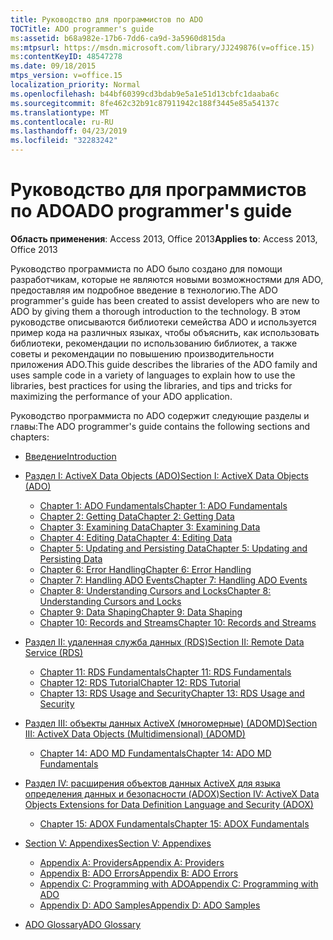 ```yaml
---
title: Руководство для программистов по ADO
TOCTitle: ADO programmer's guide
ms:assetid: b68a982e-17b6-7dd6-ca9d-3a5960d815da
ms:mtpsurl: https://msdn.microsoft.com/library/JJ249876(v=office.15)
ms:contentKeyID: 48547278
ms.date: 09/18/2015
mtps_version: v=office.15
localization_priority: Normal
ms.openlocfilehash: b44bf60399cd3bdab9e5a1e51d13cbfc1daaba6c
ms.sourcegitcommit: 8fe462c32b91c87911942c188f3445e85a54137c
ms.translationtype: MT
ms.contentlocale: ru-RU
ms.lasthandoff: 04/23/2019
ms.locfileid: "32283242"
---
```

# <a name="ado-programmers-guide"></a><span data-ttu-id="42022-102">Руководство для программистов по ADO</span><span class="sxs-lookup"><span data-stu-id="42022-102">ADO programmer's guide</span></span>

<span data-ttu-id="42022-103">**Область применения**: Access 2013, Office 2013</span><span class="sxs-lookup"><span data-stu-id="42022-103">**Applies to**: Access 2013, Office 2013</span></span>

<span data-ttu-id="42022-104">Руководство программиста по ADO было создано для помощи разработчикам, которые не являются новыми возможностями для ADO, предоставляя им подробное введение в технологию.</span><span class="sxs-lookup"><span data-stu-id="42022-104">The ADO programmer's guide has been created to assist developers who are new to ADO by giving them a thorough introduction to the technology.</span></span> <span data-ttu-id="42022-105">В этом руководстве описываются библиотеки семейства ADO и используется пример кода на различных языках, чтобы объяснить, как использовать библиотеки, рекомендации по использованию библиотек, а также советы и рекомендации по повышению производительности приложения ADO.</span><span class="sxs-lookup"><span data-stu-id="42022-105">This guide describes the libraries of the ADO family and uses sample code in a variety of languages to explain how to use the libraries, best practices for using the libraries, and tips and tricks for maximizing the performance of your ADO application.</span></span>

<span data-ttu-id="42022-106">Руководство программиста по ADO содержит следующие разделы и главы:</span><span class="sxs-lookup"><span data-stu-id="42022-106">The ADO programmer's guide contains the following sections and chapters:</span></span>

- [<span data-ttu-id="42022-107">Введение</span><span class="sxs-lookup"><span data-stu-id="42022-107">Introduction</span></span>](introduction-to-ado-programming.md)
  
- [<span data-ttu-id="42022-108">Раздел I: ActiveX Data Objects (ADO)</span><span class="sxs-lookup"><span data-stu-id="42022-108">Section I: ActiveX Data Objects (ADO)</span></span>](section-i-activex-data-objects.md)
    
    - [<span data-ttu-id="42022-109">Chapter 1: ADO Fundamentals</span><span class="sxs-lookup"><span data-stu-id="42022-109">Chapter 1: ADO Fundamentals</span></span>](chapter-1-ado-fundamentals.md)
    - [<span data-ttu-id="42022-110">Chapter 2: Getting Data</span><span class="sxs-lookup"><span data-stu-id="42022-110">Chapter 2: Getting Data</span></span>](chapter-2-getting-data.md)
    - [<span data-ttu-id="42022-111">Chapter 3: Examining Data</span><span class="sxs-lookup"><span data-stu-id="42022-111">Chapter 3: Examining Data</span></span>](chapter-3-examining-data.md)
    - [<span data-ttu-id="42022-112">Chapter 4: Editing Data</span><span class="sxs-lookup"><span data-stu-id="42022-112">Chapter 4: Editing Data</span></span>](chapter-4-editing-data.md)
    - [<span data-ttu-id="42022-113">Chapter 5: Updating and Persisting Data</span><span class="sxs-lookup"><span data-stu-id="42022-113">Chapter 5: Updating and Persisting Data</span></span>](chapter-5-updating-and-persisting-data.md)
    - [<span data-ttu-id="42022-114">Chapter 6: Error Handling</span><span class="sxs-lookup"><span data-stu-id="42022-114">Chapter 6: Error Handling</span></span>](chapter-6-error-handling.md)
    - [<span data-ttu-id="42022-115">Chapter 7: Handling ADO Events</span><span class="sxs-lookup"><span data-stu-id="42022-115">Chapter 7: Handling ADO Events</span></span>](chapter-7-handling-ado-events.md)
    - [<span data-ttu-id="42022-116">Chapter 8: Understanding Cursors and Locks</span><span class="sxs-lookup"><span data-stu-id="42022-116">Chapter 8: Understanding Cursors and Locks</span></span>](chapter-8-understanding-cursors-and-locks.md)
    - [<span data-ttu-id="42022-117">Chapter 9: Data Shaping</span><span class="sxs-lookup"><span data-stu-id="42022-117">Chapter 9: Data Shaping</span></span>](chapter-9-data-shaping.md)
    - [<span data-ttu-id="42022-118">Chapter 10: Records and Streams</span><span class="sxs-lookup"><span data-stu-id="42022-118">Chapter 10: Records and Streams</span></span>](chapter-10-records-and-streams.md)

- [<span data-ttu-id="42022-119">Раздел II: удаленная служба данных (RDS)</span><span class="sxs-lookup"><span data-stu-id="42022-119">Section II: Remote Data Service (RDS)</span></span>](section-ii-remote-data-service.md)
    
    - [<span data-ttu-id="42022-120">Chapter 11: RDS Fundamentals</span><span class="sxs-lookup"><span data-stu-id="42022-120">Chapter 11: RDS Fundamentals</span></span>](chapter-11-rds-fundamentals.md)
    - [<span data-ttu-id="42022-121">Chapter 12: RDS Tutorial</span><span class="sxs-lookup"><span data-stu-id="42022-121">Chapter 12: RDS Tutorial</span></span>](chapter-12-rds-tutorial.md)
    - [<span data-ttu-id="42022-122">Chapter 13: RDS Usage and Security</span><span class="sxs-lookup"><span data-stu-id="42022-122">Chapter 13: RDS Usage and Security</span></span>](chapter-13-rds-usage-and-security.md)

- [<span data-ttu-id="42022-123">Раздел III: объекты данных ActiveX (многомерные) (ADOMD)</span><span class="sxs-lookup"><span data-stu-id="42022-123">Section III: ActiveX Data Objects (Multidimensional) (ADOMD)</span></span>](section-iii-ado-multidimensional-ado-md.md)
    
    - [<span data-ttu-id="42022-124">Chapter 14: ADO MD Fundamentals</span><span class="sxs-lookup"><span data-stu-id="42022-124">Chapter 14: ADO MD Fundamentals</span></span>](chapter-14-ado-md-fundamentals.md)

- [<span data-ttu-id="42022-125">Раздел IV: расширения объектов данных ActiveX для языка определения данных и безопасности (ADOX)</span><span class="sxs-lookup"><span data-stu-id="42022-125">Section IV: ActiveX Data Objects Extensions for Data Definition Language and Security (ADOX)</span></span>](section-iv-ado-extensions-for-data-definition-language-and-security-adox.md)
    
    - [<span data-ttu-id="42022-126">Chapter 15: ADOX Fundamentals</span><span class="sxs-lookup"><span data-stu-id="42022-126">Chapter 15: ADOX Fundamentals</span></span>](chapter-15-adox-fundamentals.md)

- [<span data-ttu-id="42022-127">Section V: Appendixes</span><span class="sxs-lookup"><span data-stu-id="42022-127">Section V: Appendixes</span></span>](section-v-appendixes.md)
    
    - [<span data-ttu-id="42022-128">Appendix A: Providers</span><span class="sxs-lookup"><span data-stu-id="42022-128">Appendix A: Providers</span></span>](appendix-a-providers.md)
    - [<span data-ttu-id="42022-129">Appendix B: ADO Errors</span><span class="sxs-lookup"><span data-stu-id="42022-129">Appendix B: ADO Errors</span></span>](appendix-b-ado-errors.md)
    - [<span data-ttu-id="42022-130">Appendix C: Programming with ADO</span><span class="sxs-lookup"><span data-stu-id="42022-130">Appendix C: Programming with ADO</span></span>](appendix-c-programming-with-ado.md)
    - [<span data-ttu-id="42022-131">Appendix D: ADO Samples</span><span class="sxs-lookup"><span data-stu-id="42022-131">Appendix D: ADO Samples</span></span>](appendix-d-ado-samples.md)

- [<span data-ttu-id="42022-132">ADO Glossary</span><span class="sxs-lookup"><span data-stu-id="42022-132">ADO Glossary</span></span>](ado-glossary.md)

